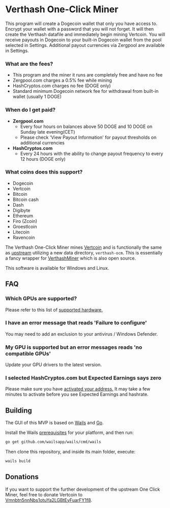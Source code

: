 # Verthash One-Click Miner

This program will create a Dogecoin wallet that only you have access to.  Encrypt your wallet with a password that you will not forget. It will then create the Verthash datafile and immediately begin mining Vertcoin. You will receive payouts in Dogecoin to your built-in Dogecoin wallet from the pool selected in Settings.  Additional payout currencies via Zergpool are available in Settings.  
    
### What are the fees?
   
  - This program and the miner it runs are completely free and have no fee
  - Zergpool.com charges a 0.5% fee while mining
  - HashCryptos.com charges no fee (DOGE only)
  - Standard minimum Dogecoin network fee for withdrawal from built-in wallet (usually 1 DOGE)

### When do I get paid?

  - **Zergpool.com**
    - Every four hours on balances above 50 DOGE and 10 DOGE on Sunday late evening(CET)
    - Please check 'View Payout Information' for payout thresholds on additional currencies
  - **HashCryptos.com**
    - Every 24 hours with the ability to change payout frequency to every 12 hours (DOGE only)

### What coins does this support?

  - Dogecoin
  - Vertcoin
  - Bitcoin
  - Bitcoin cash
  - Dash
  - Digibyte
  - Ethereum
  - Firo (Zcoin)
  - Groestlcoin
  - Litecoin
  - Ravencoin

The Verthash One-Click Miner mines [Vertcoin](https://vertcoin.org) and is functionally the same as [upstream](https://github.com/vertcoin-project/one-click-miner-vnext) utilizing a new data directory, `verthash-ocm`.  This is essentially a fancy wrapper for [VerthashMiner](https://github.com/CryptoGraphics/VerthashMiner) which is also open source.

This software is available for Windows and Linux.

## FAQ

### Which GPUs are supported?

Please refer to this list of [supported hardware.](https://github.com/CryptoGraphics/VerthashMiner#supported-hardware)

### I have an error message that reads 'Failure to configure'

You may need to add an exclusion to your antivirus / Windows Defender.

### My GPU is supported but an error messages reads 'no compatible GPUs'

Update your GPU drivers to the latest version.

### I selected HashCryptos.com but Expected Earnings says zero

Please make sure you have [activated your address.](https://www.hashcryptos.com/) It may take a few minutes to activate before you see Expected Earnings and hashrate.

## Building

The GUI of this MVP is based on [Wails](https://wails.app) and [Go](https://golang.org/).

Install the Wails [prerequisites](https://wails.app/home.html#prerequisites) for your platform, and then run:

```bash
go get github.com/wailsapp/wails/cmd/wails
```

Then clone this repository, and inside its main folder, execute:

```bash
wails build
```

## Donations

If you want to support the further development of the upstream One Click Miner, feel free to donate Vertcoin to [Vmnbtn5nnNbs1otuYa2LGBtEyFuarFY1f8](https://insight.vertcoin.org/address/Vmnbtn5nnNbs1otuYa2LGBtEyFuarFY1f8).
